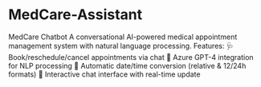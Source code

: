 # MedCare-Assistant
MedCare Chatbot A conversational AI-powered medical appointment management system with natural language processing. Features:  🩺 Book/reschedule/cancel appointments via chat  🤖 Azure GPT-4 integration for NLP processing  📅 Automatic date/time conversion (relative &amp; 12/24h formats)  💬 Interactive chat interface with real-time update
